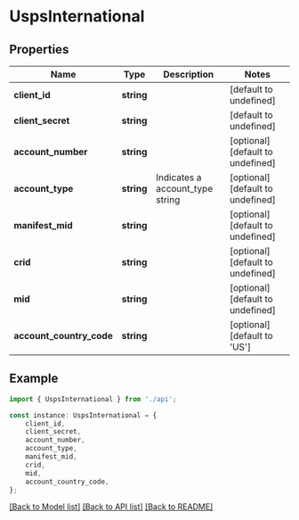 # UspsInternational


## Properties

Name | Type | Description | Notes
------------ | ------------- | ------------- | -------------
**client_id** | **string** |  | [default to undefined]
**client_secret** | **string** |  | [default to undefined]
**account_number** | **string** |  | [optional] [default to undefined]
**account_type** | **string** | Indicates a account_type string | [optional] [default to undefined]
**manifest_mid** | **string** |  | [optional] [default to undefined]
**crid** | **string** |  | [optional] [default to undefined]
**mid** | **string** |  | [optional] [default to undefined]
**account_country_code** | **string** |  | [optional] [default to 'US']

## Example

```typescript
import { UspsInternational } from './api';

const instance: UspsInternational = {
    client_id,
    client_secret,
    account_number,
    account_type,
    manifest_mid,
    crid,
    mid,
    account_country_code,
};
```

[[Back to Model list]](../README.md#documentation-for-models) [[Back to API list]](../README.md#documentation-for-api-endpoints) [[Back to README]](../README.md)
